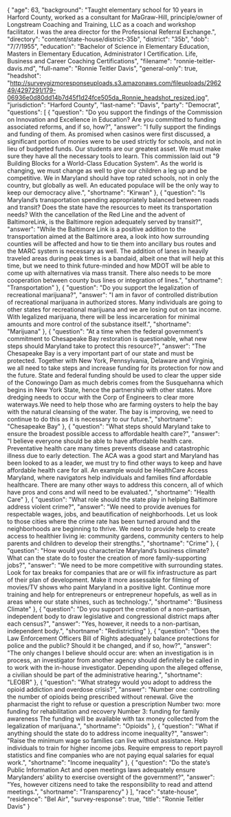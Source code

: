 {
  "age": 63,
  "background": "Taught elementary school for 10 years in Harford County, worked as a consultant for MaGraw-Hill, principle/owner of Longstream Coaching and Training, LLC as a coach and workshop facilitator. I was the area director for the Professional Referral Exchange.",
  "directory": "content/state-house/district-35b",
  "district": "35b",
  "dob": "7/7/1955",
  "education": "Bachelor of Science in Elementary Education, Masters in Elementary Education, Administrator I Certification. Life, Business and Career Coaching Certifications",
  "filename": "ronnie-teitler-davis.md",
  "full-name": "Ronnie Teitler Davis",
  "general-only": true,
  "headshot": "http://surveygizmoresponseuploads.s3.amazonaws.com/fileuploads/296249/4297291/179-06936e0d80dd14b7d45f1d24fce505da_Ronnie_headshot_resized.jpg",
  "jurisdiction": "Harford County",
  "last-name": "Davis",
  "party": "Democrat",
  "questions": [
    {
      "question": "Do you support the findings of the Commission on Innovation and Excellence in Education? Are you committed to funding associated reforms, and if so, how?",
      "answer": "I fully support the findings and funding of them. As promised when casinos were first discussed, a significant portion of monies were to be used strictly for schools, and not in lieu of budgeted funds. Our students are our greatest asset. We must make sure they have all the necessary tools to learn. This commission laid out \"9 Building Blocks for a World-Class Education System\". As the world is changing, we must change as well to give our children a leg up and be competitive. We in Maryland should have top rated schools, not in only the country, but globally as well. An educated populace will be the only way to keep our democracy alive.",
      "shortname": "Kirwan"
    },
    {
      "question": "Is Maryland’s transportation spending appropriately balanced between roads and transit? Does the state have the resources to meet its transportation needs? With the cancellation of the Red Line and the advent of BaltimoreLink, is the Baltimore region adequately served by transit?",
      "answer": "While the Baltimore Link is a positive addition to the transportation aimed at the Baltimore area, a look into how surrounding counties will be affected and how to tie them into ancillary bus routes and the MARC system is necessary as well. The addition of lanes in heavily traveled areas during peak times is a bandaid, albeit one that will help at this time, but we need to think future-minded and how MDOT will be able to come up with alternatives via mass transit. There also needs to be more cooperation between county bus lines or integration of lines.",
      "shortname": "Transportation"
    },
    {
      "question": "Do you support the legalization of recreational marijuana?",
      "answer": "I am in favor of controlled distribution of recreational marijuana in authorized stores. Many individuals are going to other states for recreational marijuana and we are losing out on tax income. With legalized marijuana, there will be less incarceration for minimal amounts and more control of the substance itself.",
      "shortname": "Marijuana"
    },
    {
      "question": "At a time when the federal government’s commitment to Chesapeake Bay restoration is questionable, what new steps should Maryland take to protect this resource?",
      "answer": "The Chesapeake Bay is a very important part of our state and must be protected. Together with New York, Pennsylvania, Delaware and Virginia, we all need to take steps and increase funding for its protection for now and the future. State and federal funding should be used to clear the upper side of the Conowingo Dam as much debris comes from the Susquehanna which begins in New York State, hence the partnership with other states. More dredging needs to occur with the Corp of Engineers to clear more waterways.We need to help those who are farming oysters to help the bay with the natural cleansing of the water. The bay is improving, we need to continue to do this as it is necessary to our future.",
      "shortname": "Chesapeake Bay"
    },
    {
      "question": "What steps should Maryland take to ensure the broadest possible access to affordable health care?",
      "answer": "I believe everyone should be able to have affordable health care. Preventative health care many times prevents disease and catastrophic illness due to early detection. The ACA was a good start and Maryland has been looked to as a leader, we must try to find other ways to keep and have affordable health care for all. An example would be HealthCare Access Maryland, where navigators help individuals and families find affordable healthcare. There are many other ways to address this concern, all of which have pros and cons and will need to be evaluated.",
      "shortname": "Health Care"
    },
    {
      "question": "What role should the state play in helping Baltimore address violent crime?",
      "answer": "We need to provide avenues for respectable wages, jobs, and beautification of neighborhoods. Let us look to those cities where the crime rate has been turned around and the neighborhoods are beginning to thrive. We need to provide help to create access to healthier living ie: community gardens, community centers to help parents and children to develop their strengths.",
      "shortname": "Crime"
    },
    {
      "question": "How would you characterize Maryland’s business climate? What can the state do to foster the creation of more family-supporting jobs?",
      "answer": "We need to be more competitive with surrounding states. Look for tax breaks for companies that are or will fix infrastructure as part of their plan of development. Make it more assessable for filming of movies/TV shows who paint Maryland in a positive light. Continue more training and help for entrepreneurs or entrepreneur hopefuls, as well as in areas where our state shines, such as technology.",
      "shortname": "Business Climate"
    },
    {
      "question": "Do you support the creation of a non-partisan, independent body to draw legislative and congressional district maps after each census?",
      "answer": "Yes, however, it needs to a non-partisan, independent body.",
      "shortname": "Redistricting"
    },
    {
      "question": "Does the Law Enforcement Officers Bill of Rights adequately balance protections for police and the public? Should it be changed, and if so, how?",
      "answer": "The only changes I believe should occur are: when an investigation is in process, an investigator from another agency should definitely be called in to work with the in-house investigator. Depending upon the alleged offense, a civilian should be part of the administrative hearing.",
      "shortname": "LEOBR"
    },
    {
      "question": "What strategy would you adopt to address the opioid addiction and overdose crisis?",
      "answer": "Number one: controlling the number of opioids being prescribed without renewal. Give the pharmacist the right to refuse or question a prescription Number two: more funding for rehabilitation and recovery Number 3: funding for family awareness The funding will be available with tax money collected from the legalization of marijuana.",
      "shortname": "Opioids"
    },
    {
      "question": "What if anything should the state do to address income inequality?",
      "answer": "Raise the minimum wage so families can live without assistance. Help individuals to train for higher income jobs. Require empress to report payroll statistics and fine companies who are not paying equal salaries for equal work.",
      "shortname": "Income inequality"
    },
    {
      "question": "Do the state’s Public Information Act and open meetings laws adequately ensure Marylanders’ ability to exercise oversight of the government?",
      "answer": "Yes, however citizens need to take the responsibility to read and attend meetings.",
      "shortname": "Transparency"
    }
  ],
  "race": "state-house",
  "residence": "Bel Air",
  "survey-response": true,
  "title": "Ronnie Teitler Davis"
}
